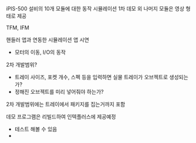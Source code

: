 iPIS-500 설비의 10개 모듈에 대한 동작 시뮬레이션
1차 데모 외 나머지 모듈은 영상 형태로 제공

TFM, IFM

핸들러 앱과 연동한 시뮬레이션 앱 시연
- 모터의 이동, I/O의 동작

2차 개발범위?
- 트레이 사이즈, 포켓 개수, 스펙 등을 입력하면 실물 트레이가 오브젝트로 생성되는가?
- 정해진 오브젝트를 미리 넣어줘야 하는가?

2차 개발범위에는 트레이에서 패키지를 집는거까지 포함

데모 프로그램은 리빌드하여 인텍플러스에 제공예정
 - 테스트 해볼 수 있음
 - 